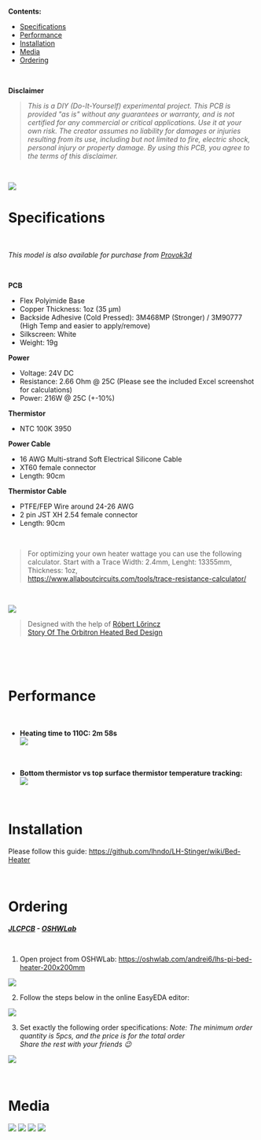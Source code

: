 
**Contents:**
- [Specifications](#specifications)
- [Performance](#performance)
- [Installation](#installation)
- [Media](#media)
- [Ordering](#ordering)

<br>

**Disclaimer**

>*This is a DIY (Do-It-Yourself) experimental project. This PCB is provided "as is" without any guarantees or warranty, and is not certified for any commercial or critical applications. Use it at your own risk. 
The creator assumes no liability for damages or injuries resulting from its use, including but not limited to fire, electric shock, personal injury or property damage.*
>*By using this PCB, you agree to the terms of this disclaimer.*

<br>



![](Images/lh_stinger_heater_pcb.jpg)  

# Specifications  

<br>

_This model is also available for purchase from [Provok3d](https://provok3d.com/product-category/printers/lh-stinger/?v=0a10a0b3e53b&sld=211)_

<br>

**PCB**

- Flex Polyimide Base
- Copper Thickness: 1oz (35 µm)
- Backside Adhesive (Cold Pressed): 3M468MP (Stronger) / 3M90777 (High Temp and easier to apply/remove)
- Silkscreen: White
- Weight: 19g

 

**Power** 

- Voltage:  24V DC
- Resistance: 2.66 Ohm @ 25C (Please see the included Excel screenshot for calculations)
- Power: 216W @ 25C (+-10%)

 
**Thermistor** 
- NTC 100K 3950
   

**Power Cable**

 - 16 AWG Multi-strand Soft Electrical Silicone Cable
 - XT60 female connector
 - Length: 90cm  



 
**Thermistor Cable**

- PTFE/FEP Wire around 24-26 AWG
- 2 pin JST XH 2.54 female connector
- Length: 90cm  
<br>

>For optimizing your own heater wattage you can use the following calculator. Start with a Trace Width: 2.4mm, Lenght: 13355mm, Thickness: 1oz,   
>https://www.allaboutcircuits.com/tools/trace-resistance-calculator/  



<br>

![](Images/Heater_excel.png)  

>Designed with the help of [Róbert Lőrincz](https://www.orbiterprojects.com/)  
>[Story Of The Orbitron Heated Bed Design](https://www.orbiterprojects.com/stories/story-of-the-orbitron-heated-bed-design/) 

<br><br><br>

# Performance

<br>

* **Heating time to 110C: 2m 58s**     
![](Images/heat_time.png)  

<br>

* **Bottom thermistor vs top surface thermistor temperature tracking:**      
![](Images/heat_dev.png)  

<br>

# Installation

Please follow this guide: https://github.com/lhndo/LH-Stinger/wiki/Bed-Heater

<br>



# Ordering

_**[JLCPCB](https://jlcpcb.com) - [OSHWLab](https://oshwlab.com/andrei6/lhs-pi-bed-heater-200x200mm)**_

<br>

1.  Open project from OSHWLab: https://oshwlab.com/andrei6/lhs-pi-bed-heater-200x200mm

![](Images/o1.png)

2. Follow the steps below in the online EasyEDA editor:

![](Images/o2.png)


3. Set exactly the following order specifications:
*Note: The minimum order quantity is 5pcs, and the price is for the total order*  
*Share the rest with your friends :wink:*

![](Images/jlcpcb.png)


<br>

# Media


![](Images/2023_10_21_3325_pcbnew.png)
![](Images/Heater_kicad.png)
![](Images/Heater_Fusion.png)
![](Images/PI%20SilkScreen.png)

<br>